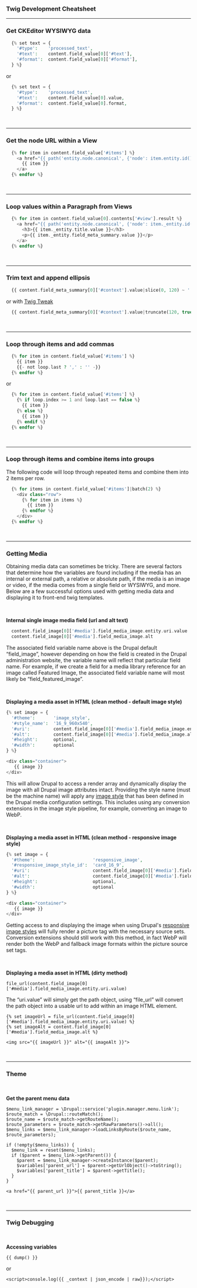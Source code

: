 ### Twig Development Cheatsheet
---
### Get CKEditor WYSIWYG data

```php
  {% set text = {
    '#type':    'processed_text',
    '#text':    content.field_value[0]['#text'],
    '#format':  content.field_value[0]['#format'],
  } %}
```

or

```php
  {% set text = {
    '#type':    'processed_text',
    '#text':    content.field_value[0].value,
    '#format':  content.field_value[0].format,
  } %}
```

<p>&nbsp;</p>

---
### Get the node URL within a View

```php
  {% for item in content.field_value['#items'] %}
    <a href="{{ path('entity.node.canonical', {'node': item.entity.id()}) }}">
      {{ item }}
    </a>
  {% endfor %}
```

<p>&nbsp;</p>

---
### Loop values within a Paragraph from Views
```php
  {% for item in content.field_value[0].contents['#view'].result %}
    <a href="{{ path('entity.node.canonical', {'node': item._entity.id()}) }}">
      <h3>{{ item._entity.title.value }}</h3>
      <p>{{ item._entity.field_meta_summary.value }}</p>
    </a>
  {% endfor %}
```

<p>&nbsp;</p>

---
### Trim text and append ellipsis

```php
  {{ content.field_meta_summary[0]['#context'].value|slice(0, 120) ~ ' ...' }}
```

or with [Twig Tweak](https://www.drupal.org/docs/contributed-modules/twig-tweak-2x/cheat-sheet#s-truncate-filter)

```php
  {{ content.field_meta_summary[0]['#context'].value|truncate(120, true, true) }}
```

<p>&nbsp;</p>

---
### Loop through items and add commas

```php
  {% for item in content.field_value['#items'] %}
    {{ item }}
    {{- not loop.last ? ',' : '' -}}
  {% endfor %}
```

or

```php
  {% for item in content.field_value['#items'] %}
    {% if loop.index >= 1 and loop.last == false %}
      {{ item }}
    {% else %}
      {{ item }}
    {% endif %}
  {% endfor %}
```

<p>&nbsp;</p>

---
### Loop through items and combine items into groups

The following code will loop through repeated items and combine them into 2 items per row.

```php
  {% for items in content.field_value['#items']|batch(2) %}
    <div class="row">
      {% for item in items %}
        {{ item }}
      {% endfor %}
    </div>
  {% endfor %}
```

<p>&nbsp;</p>

---
### Getting Media

Obtaining media data can sometimes be tricky. There are several factors that determine how the variables are found including if the media has an internal or external path, a relative or absolute path, if the media is an image or video, if the media comes from a single field or WYSIWYG, and more. Below are a few successful options used with getting media data and displaying it to front-end twig templates.

<p>&nbsp;</p>

**Internal single image media field (url and alt text)**

```php
  content.field_image[0]['#media'].field_media_image.entity.uri.value
  content.field_image[0]['#media'].field_media_image.alt
```
The associated field variable name above is the Drupal default “field_image”, however depending on how the field is created in the Drupal administration website, the variable name will reflect that particular field name. For example, if we create a field for a media library reference for an image called Featured Image, the associated field variable name will most likely be “field_featured_image”.

<p>&nbsp;</p>

**Displaying a media asset in HTML (clean method - default image style)**

```php
{% set image = {
  '#theme':       'image_style',
  '#style_name':  '16_9_960x540',
  '#uri':         content.field_image[0]['#media'].field_media_image.entity.uri.value,
  '#alt':         content.field_image[0]['#media'].field_media_image.alt,
  '#height':      optional,
  '#width':       optional
} %}

<div class="container">
   {{ image }}
</div>
```
This will allow Drupal to access a render array and dynamically display the image with all Drupal image attributes intact. Providing the style name (must be the machine name) will apply any [image style](https://www.drupal.org/docs/user_guide/en/structure-image-style-create.html) that has been defined in the Drupal media configuration settings. This includes using any conversion extensions in the image style pipeline, for example, converting an image to WebP.

<p>&nbsp;</p>

**Displaying a media asset in HTML (clean method - responsive image style)**

```php
{% set image = {
  '#theme':                      'responsive_image',
  '#responsive_image_style_id':  'card_16_9',
  '#uri':                        content.field_image[0]['#media'].field_media_image.entity.uri.value,
  '#alt':                        content.field_image[0]['#media'].field_media_image.alt,
  '#height':                     optional,
  '#width':                      optional
} %}

<div class="container">
   {{ image }}
</div>
```
Getting access to and displaying the image when using Drupal's [responsive image styles](https://www.drupal.org/docs/user_guide/en/structure-image-responsive.html) will fully render a picture tag with the necessary source sets. Conversion extensions should still work with this method, in fact WebP will render both the WebP and fallback image formats within the picture source set tags.

<p>&nbsp;</p>

**Displaying a media asset in HTML (dirty method)**

```
file_url(content.field_image[0]['#media'].field_media_image.entity.uri.value)
```
The “uri.value” will simply get the path object, using “file_url” will convert the path object into a usable url to add within an image HTML element.

```
{% set imageUrl = file_url(content.field_image[0]['#media'].field_media_image.entity.uri.value) %}
{% set imageAlt = content.field_image[0]['#media'].field_media_image.alt %}

<img src="{{ imageUrl }}" alt="{{ imageAlt }}">
```

<p>&nbsp;</p>

---

### Theme

<p>&nbsp;</p>

**Get the parent menu data**

```
$menu_link_manager = \Drupal::service('plugin.manager.menu.link');
$route_match = \Drupal::routeMatch();
$route_name = $route_match->getRouteName();
$route_parameters = $route_match->getRawParameters()->all();
$menu_links = $menu_link_manager->loadLinksByRoute($route_name, $route_parameters);

if (!empty($menu_links)) {
  $menu_link = reset($menu_links);
  if ($parent = $menu_link->getParent()) {
    $parent = $menu_link_manager->createInstance($parent);
    $variables['parent_url'] = $parent->getUrlObject()->toString();
    $variables['parent_title'] = $parent->getTitle();
  }
}

<a href="{{ parent_url }}">{{ parent_title }}</a>
```

<p>&nbsp;</p>

---

### Twig Debugging

<p>&nbsp;</p>

**Accessing variables**

```
{{ dump() }}
```
or
```
<script>console.log({{ _context | json_encode | raw}});</script>
```
